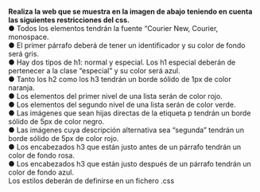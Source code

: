 **Realiza la web que se muestra en la imagen de abajo teniendo en cuenta las siguientes restricciones del css.**  
● Todos los elementos tendrán la fuente “Courier New, Courier, monospace.  
● El primer párrafo deberá de tener un identificador y su color de fondo será gris.  
● Hay dos tipos de h1: normal y especial. Los h1 especial deberán de pertenecer a la clase “especial” y su color será azul.  
● Tanto los h2 como los h3 tendrán un borde sólido de 1px de color naranja.  
● Los elementos del primer nivel de una lista serán de color rojo.  
● Los elementos del segundo nivel de una lista serán de color verde.  
● Las imágenes que sean hijas directas de la etiqueta p tendrán un borde sólido de 5px de color negro.  
● Las imágenes cuya descripción alternativa sea “segunda” tendrán un borde sólido de 5px de color rojo.  
● Los encabezados h3 que están justo antes de un párrafo tendrán un color de fondo rosa.  
● Los encabezados h3 que están justo después de un párrafo tendrán un color de fondo azul.  
Los estilos deberán de definirse en un fichero .css  